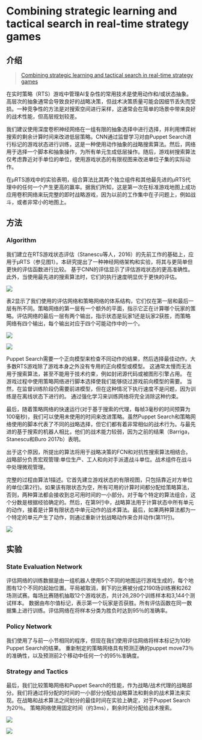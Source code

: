 # Combining strategic learning and tactical search in real-time strategy games

## 介绍

> [Combining strategic learning and tactical search in real-time strategy games](https://arxiv.org/abs/1709.03480)

在实时策略（RTS）游戏中管理AI复杂性的常用技术是使用动作和/或状态抽象。高层次的抽象通常会导致良好的战略决策，但战术决策质量可能会因细节丢失而受损。一种竞争性的方法是对搜索空间进行采样，这通常会在简单的场景中带来良好的战术性能，但高层规划较差。

我们建议使用深度卷积神经网络在一组有限的抽象选择中进行选择，并利用博弈树搜索的剩余计算时间来改进低层策略。CNN通过监督学习对由Puppet Search进行标记的游戏状态进行训练，这是一种使用动作抽象的战略搜索算法。然后，网络用于选择一个脚本和抽象操作，为所有单元生成低层操作。随后，游戏树搜索算法仅考虑靠近对手单位的单位，使用游戏状态的有限视图来改进单位子集的实际动作。

在μRTS游戏中的实验表明，组合算法比其两个独立组件和其他最先进的μRTS代理中的任何一个产生更高的赢率。据我们所知，这是第一次在标准游戏地图上成功应用卷积网络来玩完整的即时战略游戏，因为以前的工作集中在子问题上，例如战斗，或者非常小的地图上。

## 方法

### Algorithm

我们建立在RTS游戏状态评估（Stanescu等人，2016）的先前工作的基础上，应用于μ​​RTS（参见图1）。本研究提出了一种神经网络架构和实验，将其与更简单但更快的评估函数进行比较。 基于CNN的评估显示了评估游戏状态的更高准确性。 此外，当使用最先进的搜索算法时，它们的执行速度明显优于更快的评估。

![](../../.gitbook/assets/image%20%2863%29.png)

表2显示了我们使用的评估网络和策略网络的体系结构，它们仅在第一层和最后一层有所不同。策略网络的第一层有一个额外的平面，指示它正在计算哪个玩家的策略。评估网络的最后一层有两个输出，指示状态是玩家1还是玩家2获胜，而策略网络有四个输出，每个输出对应于四个可能动作中的一个。

![](../../.gitbook/assets/image%20%2821%29.png)

![](../../.gitbook/assets/image%20%28155%29.png)

Puppet Search需要一个正向模型来检查不同动作的结果，然后选择最佳动作。大多数RTS游戏除了游戏本身之外没有专用的正向模型或模型。 这通常太慢而无法用于搜索算法，甚至不能用于技术约束，例如封闭源代码或被图形引擎占用。 在游戏过程中使用策略网络进行脚本选择使我们能够绕过游戏前向模型的需要。 当然，在监督训练阶段仍需要前进模型，但在这种情况下执行速度不是问题，因为训练是在离线状态下进行的。 通过强化学习来训练网络将完全消除这种约束。

最后，随着策略网络的快速运行\(对于基于搜索的代理，每帧3毫秒的时间预算为100毫秒\)，我们可以使用未使用的时间来改进策略。虽然Puppet Search和策略网络使用的脚本代表了不同的战略选择，但它们都有着非常相似的战术行为。与最先进的基于搜索的机器人相比，他们的战术能力较弱，因为之前的结果（Barriga，Stanescu和Buro 2017b）表明。

出于这个原因，所提出的算法将用于战略决策的FCN和对抗性搜索算法相结合。战略部分负责宏观管理:单位生产、工人和向对手派遣战斗单位。战术组件在战斗中处理微观管理。

完整的过程由算法1描述。它首先建立游戏状态的有限视图，只包括靠近对方单位的单位\(第2行\)。如果该有限状态为空，所有可用的计算时间都分配给策略算法，否则，两种算法都会接收到总可用时间的一小部分。对于每个特定的算法组合，这个分数是根据经验确定的。然后，在第9行中，战略算法用于计算状态中所有单元的动作，接着是计算有限状态中单元动作的战术算法。最后，如果两种算法都为一个特定的单元产生了动作，则通过重新计划战略动作来合并动作\(第11行\)。

![](../../.gitbook/assets/image%20%2844%29.png)

## 实验

### State Evaluation Network

评估网络的训练数据是由一组机器人使用5个不同的地图运行游戏生成的，每个地图有12个不同的起始位置。平局被取消，剩下的比赛被分成2190场训练赛和262场测试赛。每场比赛随机抽取12个游戏状态，共计26,280个训练样本和3,144个测试样本。 数据由布尔值标记，表示第一个玩家是否获胜。所有评估函数在同一数据集上进行训练。评估网络在将样本分类为胜负时达到95％的准确率。

### Policy Network

我们使用了与前一小节相同的程序，但现在我们使用评估网络将样本标记为10秒Puppet Search的结果。 重新制定的策略网络具有预测正确的puppet move73％的准确性，以及预测前2个移动中任何一个的95％准确度。

### Strategy and Tactics

最后，我们比较策略网络和Puppet Search的性能，作为战略/战术代理的战略部分。我们将通过将分配的时间的一小部分分配给战略算法和剩余的战术算法来实现。在战略和战术算法之间划分的最佳时间在实验上确定，对于Puppet Search 为20％。 策略网络使用固定时间（约3ms），剩余时间分配给战术搜索。

![](../../.gitbook/assets/image%20%28139%29.png)

![](../../.gitbook/assets/image%20%28114%29.png)









